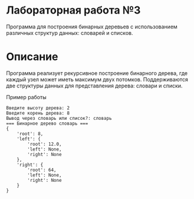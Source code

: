 # Лабораторная работа №3
Программа для построения бинарных деревьев с использованием различных структур данных: словарей и списков.

# Описание

Программа реализует рекурсивное построение бинарного дерева, где каждый узел может иметь максимум двух потомков. Поддерживаются две структуры данных для представления дерева: словари и списки.

Пример работы
```
Введите высоту дерева: 2
Введите корень дерева: 8
Вывод через словарь или список?: словарь
=== Бинарное дерево словарь ===
{
    'root': 8,
    'left': {
        'root': 12.0,
        'left': None,
        'right': None
    },
    'right': {
        'root': 64,
        'left': None,
        'right': None
    }
}
```
